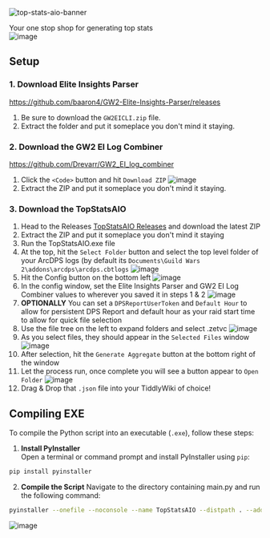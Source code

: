 ![top-stats-aio-banner](https://github.com/user-attachments/assets/d413569d-ecb1-4618-936e-5f6fa071ba0c)

Your one stop shop for generating top stats  
![image](https://github.com/user-attachments/assets/d5482ea4-7de8-4d78-90f0-88e11e6b2223)

## Setup
### 1. Download Elite Insights Parser
https://github.com/baaron4/GW2-Elite-Insights-Parser/releases
1. Be sure to download the `GW2EICLI.zip` file.
2. Extract the folder and put it someplace you don't mind it staying.
### 2. Download the GW2 EI Log Combiner
https://github.com/Drevarr/GW2_EI_log_combiner
1. Click the `<Code>` button and hit `Download ZIP`
![image](https://github.com/user-attachments/assets/245f942b-f0dc-4cc5-8371-e1946fb47708)
2. Extract the ZIP and put it someplace you don't mind it staying.
### 3. Download the TopStatsAIO
1. Head to the Releases [TopStatsAIO Releases](https://github.com/darkharasho/TopStatsAIO/releases) and download the latest ZIP
2. Extract the ZIP and put it someplace you don't mind it staying
3. Run the TopStatsAIO.exe file
4. At the top, hit the `Select Folder` button and select the top level folder of your ArcDPS logs (by default its `Documents\Guild Wars 2\addons\arcdps\arcdps.cbtlogs`
![image](https://github.com/user-attachments/assets/b472737f-8723-4d95-bcad-077dbbe24f69)
5. Hit the Config button on the bottom left
![image](https://github.com/user-attachments/assets/d45a4b0f-44f6-4ea1-8ada-0a0d0f3d0e3e)
6. In the config window, set the Elite Insights Parser and GW2 EI Log Combiner values to wherever you saved it in steps 1 & 2
![image](https://github.com/user-attachments/assets/9d56eb2d-f04e-4acd-a5f7-4bea5859dd65)
7. **OPTIONALLY** You can set a `DPSReportUserToken` and `Default Hour` to allow for persistent DPS Report and default hour as your raid start time to allow for quick file selection
8. Use the file tree on the left to expand folders and select .zetvc
![image](https://github.com/user-attachments/assets/e017b720-d872-49f1-9b79-9b208bdbb148)
9. As you select files, they should appear in the `Selected Files` window
![image](https://github.com/user-attachments/assets/8ae1dac9-d7d1-405d-9fde-c35e4240e2de)
10. After selection, hit the `Generate Aggregate` button at the bottom right of the window
11. Let the process run, once complete you will see a button appear to `Open Folder`
![image](https://github.com/user-attachments/assets/0a6b786b-ab30-4903-9050-b3502fa7e9c9)
12. Drag & Drop that `.json` file into your TiddlyWiki of choice!

## Compiling EXE

To compile the Python script into an executable (`.exe`), follow these steps:

1. **Install PyInstaller**  
Open a terminal or command prompt and install PyInstaller using `pip`:
```bash
pip install pyinstaller
```
2. **Compile the Script**
Navigate to the directory containing main.py and run the following command:
```bash
pyinstaller --onefile --noconsole --name TopStatsAIO --distpath . --add-data "config.json;." --add-data "themes;themes" --icon "top-stats-aio.ico" main.py
```
![image](https://github.com/user-attachments/assets/275b1f15-d12c-4ed2-a8be-116642bd7a61)
